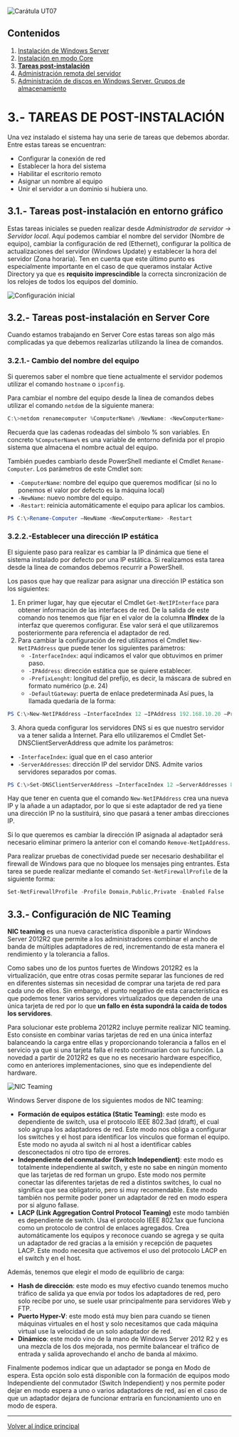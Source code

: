 <link rel="stylesheet" href="../styles.css">

![Carátula UT07](imgs/caratula_ut07.png)

## Contenidos

1. [Instalación de Windows Server](01_instalación.md)
2. [Instalación en modo Core](02_instalación_core.md)
3. [**Tareas post-instalación**](03_postinstalación.md)
4. [Administración remota del servidor](04_admin_remota.md)
5. [Administración de discos en Windows Server. Grupos de almacenamiento](05_admin_discos.md)


# 3.- TAREAS DE POST-INSTALACIÓN

Una vez instalado el sistema hay una serie de tareas que debemos abordar. Entre estas tareas se encuentran:

- Configurar la conexión de red
- Establecer la hora del sistema
- Habilitar el escritorio remoto
- Asignar un nombre al equipo
- Unir el servidor a un dominio si hubiera uno.


## 3.1.- Tareas post-instalación en entorno gráfico

Estas tareas iniciales se pueden realizar desde *Administrador de servidor -> Servidor local*.  Aquí podemos cambiar el nombre del servidor (Nombre de equipo), cambiar la configuración de red (Ethernet), configurar la política de actualizaciones del servidor (Windows Update) y establecer la hora del servidor (Zona horaria). Ten en cuenta que este último punto es especialmente importante en el caso de que queramos instalar Active Directory ya que es **requisito imprescindible** la correcta sincronización de los relojes de todos los equipos del dominio.
 
![Configuración inicial](imgs/03_01_configuracion_inicial.png)

## 3.2.- Tareas post-instalación en Server Core

Cuando estamos trabajando en Server Core estas tareas son algo más complicadas ya que debemos realizarlas utilizando la línea de comandos.


### 3.2.1.- Cambio del nombre del equipo

Si queremos saber el nombre que tiene actualmente el servidor podemos utilizar el comando `hostname` o `ipconfig`.

Para cambiar el nombre del equipo desde la línea de comandos debes utilizar el comando `netdom` de la siguiente manera:

```powershell
C:\>netdom renamecomputer %ComputerName% /NewName: <NewComputerName>
```

Recuerda que las cadenas rodeadas del símbolo % son variables. En concreto `%ComputerName%` es una variable de entorno definida por el propio sistema que almacena el nombre actual del equipo.

También puedes cambiarlo desde PowerShell mediante el Cmdlet `Rename-Computer`. Los parámetros de este Cmdlet son:

- `-ComputerName`: nombre del equipo que queremos modificar (si no lo ponemos el valor por defecto es la máquina local)
- `-NewName`: nuevo nombre del equipo.
- `-Restart`: reinicia automáticamente el equipo para aplicar los cambios.

```powershell
PS C:\>Rename-Computer –NewName <NewComputerName> -Restart
```


### 3.2.2.-Establecer una dirección IP estática

El siguiente paso para realizar es cambiar la IP dinámica que tiene el sistema instalado por defecto por una IP estática. Si realizamos esta tarea desde la línea de comandos debemos recurrir a PowerShell.

Los pasos que hay que realizar para asignar una dirección IP estática son los siguientes:

1.	En primer lugar, hay que ejecutar el Cmdlet `Get-NetIPInterface` para obtener información de las interfaces de red. De la salida de este comando nos tenemos que fijar en el valor de la columna **IfIndex** de la interfaz que queremos configurar. Ese valor será el que utilizaremos posteriormente para referencia el adaptador de red.
2.	Para cambiar la configuración de red utilizamos el Cmdlet `New-NetIPAddress` que puede tener los siguientes parámetros:
    - `-InterfaceIndex`: aquí indicamos el valor que obtuvimos en primer paso.
    - `-IPAddress`: dirección estática que se quiere establecer.
    - `-PrefixLenght`: longitud del prefijo, es decir, la máscara de subred en formato numérico (p.e. 24)
    - `-DefaultGateway`: puerta de enlace predeterminada
Así pues, la llamada quedaría de la forma:

```powershell
PS C:\>New-NetIPAddress –InterfaceIndex 12 –IPAddress 192.168.10.20 –PrefixLength 24 –DefaultGateway 192.168.10.1
```
3.	Ahora queda configurar los servidores DNS  si es que nuestro servidor va a tener salida a Internet. Para ello utilizaremos el Cmdlet Set-DNSClientServerAddress que admite los parámetros:
- `-InterfaceIndex`: igual que en el caso anterior
- `-ServerAddresses`: dirección IP del servidor DNS. Admite varios servidores separados por comas.

```powershell
PS C:\>Set-DNSClientServerAddress –InterfaceIndex 12 –ServerAddresses 8.8.8.8,8.8.4.4
```

Hay que tener en cuenta que el comando `New-NetIPAddress` crea una nueva IP y la añade a un adaptador, por lo que si este adaptador de red ya tiene una dirección IP no la sustituirá, sino que pasará a tener ambas direcciones IP.

Si lo que queremos es cambiar la dirección IP asignada al adaptador será necesario eliminar primero la anterior con el comando `Remove-NetIpAddress`.

Para realizar pruebas de conectividad puede ser necesario deshabilitar el firewall de Windows para que no bloquee los mensajes ping entrantes. Esta tarea se puede realizar mediante el comando `Set-NetFirewallProfile` de la siguiente forma:

```powershell
Set-NetFirewallProfile -Profile Domain,Public,Private -Enabled False
```

## 3.3.- Configuración de NIC Teaming

**NIC teaming** es una nueva característica disponible a partir Windows Server 2012R2 que permite a los administradores combinar el ancho de banda de múltiples adaptadores de red, incrementando de esta manera el rendimiento y la tolerancia a fallos.

Como sabes uno de los puntos fuertes de Windows 2012R2 es la virtualización, que entre otras cosas permite separar las funciones de red en diferentes sistemas sin necesidad de comprar una tarjeta de red para cada uno de ellos. Sin embargo, el punto negativo de esta característica es que podemos tener varios servidores virtualizados que dependen de una única tarjeta de red por lo que **un fallo en ésta supondrá la caída de todos los servidores**.

Para solucionar este problema 2012R2 incluye permite realizar NIC teaming. Esto consiste en combinar varias tarjetas de red en una única interfaz balanceando la carga entre ellas y proporcionando tolerancia a fallos en el servicio ya que si una tarjeta falla el resto continuarían con su función. La novedad a partir de 2012R2 es que no es necesario hardware específico, como en anteriores implementaciones, sino que es independiente del hardware. 

![NIC Teaming](imgs/03_01_nic_team.png)

Windows Server dispone de los siguientes modos de NIC teaming:

- **Formación de equipos estática (Static Teaming)**: este modo es dependiente de switch, usa el protocolo IEEE 802.3ad (draft), el cual solo agrupa los adaptadores de red. Este modo nos obliga a configurar los switches y el host para identificar los vínculos que forman el equipo. Este modo no ayuda al switch ni al host a identificar cables desconectados ni otro tipo de errores.
- **Independiente del conmutador (Switch Independient)**: este modo es totalmente independiente al switch, y este no sabe en ningún momento que las tarjetas de red forman un grupo. Este modo nos permite conectar las diferentes tarjetas de red a distintos switches, lo cual no significa que sea obligatorio, pero si muy recomendable. Este modo también nos permite poder poner un adaptador de red en modo espera por si alguno fallase.
- **LACP (Link Aggregation Control Protocol Teaming)** este modo también es dependiente de switch. Usa el protocolo IEEE 802.1ax que funciona como un protocolo de control de enlaces agregados. Crea automáticamente los equipos y reconoce cuando se agrega y se quita un adaptador de red gracias a la emisión y recepción de paquetes LACP. Este modo necesita que activemos el uso del protocolo LACP en el switch y en el host.
 
Además, tenemos que elegir el modo de equilibrio de carga:

- **Hash de dirección**: este modo es muy efectivo cuando tenemos mucho tráfico de salida ya que envía por todos los adaptadores de red, pero solo recibe por uno, se suele usar principalmente para servidores Web y FTP.
- **Puerto Hyper-V**: este modo está muy bien para cuando se tienen máquinas virtuales en el host y solo necesitamos que cada máquina virtual use la velocidad de un solo adaptador de red.
- **Dinámico**: este modo vino de la mano de Windows Server 2012 R2 y es una mezcla de los dos mejorada, nos permite balancear el tráfico de entrada y salida aprovechando el ancho de banda al máximo.
 
Finalmente podemos indicar que un adaptador se ponga en Modo de espera. Esta opción solo está disponible con la formación de equipos modo Independiente del conmutador (Switch Independient) y nos permite poder dejar en modo espera a uno o varios adaptadores de red, así en el caso de que un adaptador dejara de funcionar entraría en funcionamiento uno en modo de espera.
 

***
[Volver al índice principal](index_UT07.md)
